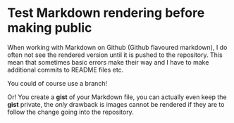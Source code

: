 # Test Markdown rendering before making public

When working with Markdown on Github (Github flavoured markdown), I do often not see the rendered version until it is pushed to the repository. This mean that sometimes basic errors make their way and I have to make additional commits to README files etc.

You could of course use a branch!

Or! You create a **gist** of your Markdown file, you can actually even keep the **gist** private, the _only_ drawback is images cannot be rendered if they are to follow the change going into the repository.

